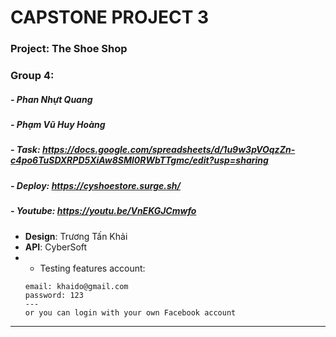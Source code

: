 # CAPSTONE PROJECT 3
###  Project: The Shoe Shop
### Group 4:
##### - Phan Nhựt Quang
##### - Phạm Vũ Huy Hoàng
##### - Task: https://docs.google.com/spreadsheets/d/1u9w3pVOqzZn-c4po6TuSDXRPD5XiAw8SMl0RWbTTgmc/edit?usp=sharing
##### - Deploy: https://cyshoestore.surge.sh/
##### - Youtube: https://youtu.be/VnEKGJCmwfo

+ **Design**: Trương Tấn Khải
+ **API**: CyberSoft
+ - Testing features account:
  ```
  email: khaido@gmail.com
  password: 123
  ---
  or you can login with your own Facebook account
  ```
---


